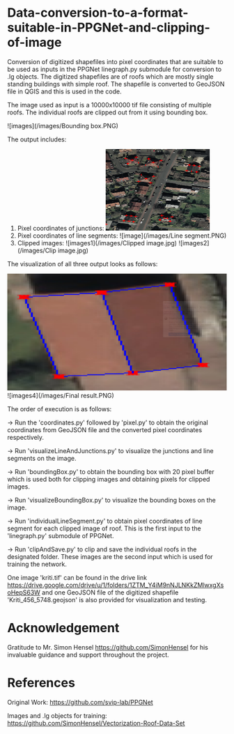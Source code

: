 # Data-conversion-to-a-format-suitable-in-PPGNet-and-clipping-of-image

Conversion of digitized shapefiles into pixel coordinates that are suitable to be used as inputs in the PPGNet linegraph.py submodule for conversion to .lg objects.
The digitized shapefiles are of roofs which are mostly single standing buildings with simple roof. The shapefile is converted to GeoJSON file in QGIS and this is used in the code. 

The image used as input is a 10000x10000 tif file consisting of multiple roofs. The individual roofs are clipped out from it using bounding box.

![images](/images/Bounding box.PNG)

The output includes:
1. Pixel coordinates of junctions: 
![images](/images/Pixel.PNG)
3. Pixel coordinates of line segments: 
![image](/images/Line segment.PNG)
5. Clipped images: 
![images1](/images/Clipped image.jpg)
![images2](/images/Clip image.jpg)

The visualization of all three output looks as follows:

![images3](/images/Final.PNG)
![images4](/images/Final result.PNG)

The order of execution is as follows:

  -> Run the 'coordinates.py' followed by 'pixel.py' to obtain the original coordinates from GeoJSON file and the converted pixel coordinates respectively. 
  
  -> Run 'visualizeLineAndJunctions.py' to visualize the junctions and line segments on the image.
  
  -> Run 'boundingBox.py' to obtain the bounding box with 20 pixel buffer which is used both for clipping images and obtaining pixels for clipped images.
  
  -> Run 'visualizeBoundingBox.py' to visualize the bounding boxes on the image.
  
  -> Run 'individualLineSegment.py' to obtain pixel coordinates of line segment for each clipped image of roof. This is the first input to the 'linegraph.py' submodule of PPGNet.
  
  -> Run 'clipAndSave.py' to clip and save the individual roofs in the designated folder. These images are the second input which is used for training the network.

One image 'kriti.tif' can be found in the drive link https://drive.google.com/drive/u/1/folders/1ZTM_Y4iM9nNJLNKkZMlwxgXsoHepS63W and one GeoJSON file of the digitized shapefile 'Kriti_456_5748.geojson' is also provided for visualization and testing.

# Acknowledgement

Gratitude to Mr. Simon Hensel https://github.com/SimonHensel for his invaluable guidance and support throughout the project. 

# References

Original Work: https://github.com/svip-lab/PPGNet

Images and .lg objects for training: https://github.com/SimonHensel/Vectorization-Roof-Data-Set
